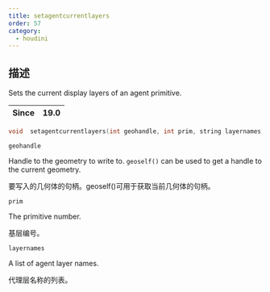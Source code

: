 ```yaml
---
title: setagentcurrentlayers
order: 57
category:
  - houdini
---
```

    
## 描述

Sets the current display layers of an agent primitive.

| Since | 19.0 |
| ----- | ---- |

```c
void  setagentcurrentlayers(int geohandle, int prim, string layernames[])
```

`geohandle`

Handle to the geometry to write to. `geoself()` can be used to get a handle to
the current geometry.

要写入的几何体的句柄。geoself()可用于获取当前几何体的句柄。

`prim`

The primitive number.

基层编号。

`layernames`

A list of agent layer names.

代理层名称的列表。
